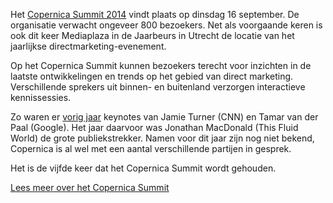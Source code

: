 Het [Copernica Summit
2014](https://www.copernica.com/nl/ondersteuning/copernica-summit "Copernica Summit 2014")
vindt plaats op dinsdag 16 september. De organisatie verwacht ongeveer
800 bezoekers. Net als voorgaande keren is ook dit keer Mediaplaza in de
Jaarbeurs in Utrecht de locatie van het jaarlijkse
directmarketing-evenement.

Op het Copernica Summit kunnen bezoekers terecht voor inzichten in de
laatste ontwikkelingen en trends op het gebied van direct marketing.
Verschillende sprekers uit binnen- en buitenland verzorgen interactieve
kennissessies.

Zo waren er [vorig
jaar](https://www.copernica.com/nl/ondersteuning/copernica-summit/impressie-copernica-summit-2013 "Impressie Copernica Summit 2013")
keynotes van Jamie Turner (CNN) en Tamar van der Paal (Google). Het jaar
daarvoor was Jonathan MacDonald (This Fluid World) de grote
publiekstrekker. Namen voor dit jaar zijn nog niet bekend, Copernica is
al wel met een aantal verschillende partijen in gesprek.

Het is de vijfde keer dat het Copernica Summit wordt gehouden.

[Lees meer over het Copernica
Summit](https://www.copernica.com/nl/ondersteuning/copernica-summit "Copernica Summit")
